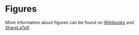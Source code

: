 # Figures

More information about figures can be found on [Wikibooks](https://en.wikibooks.org/wiki/LaTeX/Floats,_Figures_and_Captions) and [ShareLaTeX](https://www.sharelatex.com/learn/Inserting_Images).